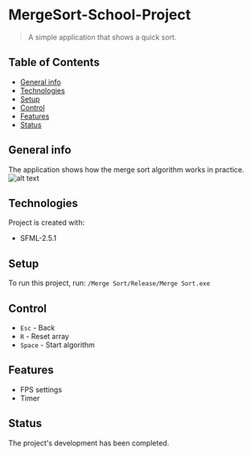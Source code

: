 # MergeSort-School-Project
>A simple application that shows a quick sort.

## Table of Contents
* [General info](#general-info)
* [Technologies](#technologies)
* [Setup](#setup)
* [Control](#control)
* [Features](#features)
* [Status](#status)

## General info
The application shows how the merge sort algorithm works in practice.
![alt text](https://github.com/Miklakapi/MergeSort-School-Project/blob/master/merge_sort.png)

## Technologies
Project is created with:

* SFML-2.5.1

## Setup
To run this project, run:
```/Merge Sort/Release/Merge Sort.exe```

## Control
- `Esc` - Back
- `R` - Reset array
- `Space` - Start algorithm

## Features
* FPS settings
* Timer

## Status
The project's development has been completed.
